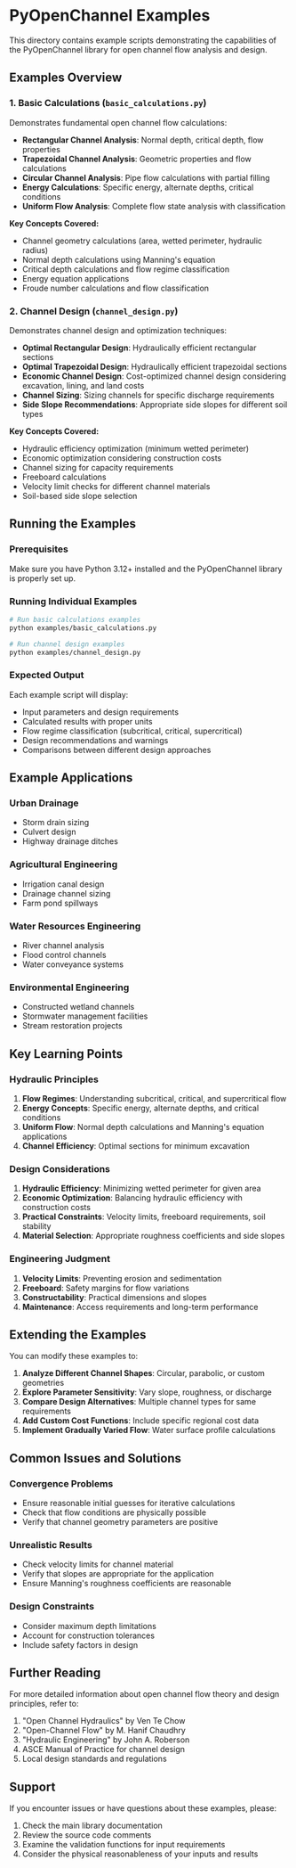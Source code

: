 # PyOpenChannel Examples

This directory contains example scripts demonstrating the capabilities of the PyOpenChannel library for open channel flow analysis and design.

## Examples Overview

### 1. Basic Calculations (`basic_calculations.py`)

Demonstrates fundamental open channel flow calculations:

- **Rectangular Channel Analysis**: Normal depth, critical depth, flow properties
- **Trapezoidal Channel Analysis**: Geometric properties and flow calculations
- **Circular Channel Analysis**: Pipe flow calculations with partial filling
- **Energy Calculations**: Specific energy, alternate depths, critical conditions
- **Uniform Flow Analysis**: Complete flow state analysis with classification

**Key Concepts Covered:**
- Channel geometry calculations (area, wetted perimeter, hydraulic radius)
- Normal depth calculations using Manning's equation
- Critical depth calculations and flow regime classification
- Energy equation applications
- Froude number calculations and flow classification

### 2. Channel Design (`channel_design.py`)

Demonstrates channel design and optimization techniques:

- **Optimal Rectangular Design**: Hydraulically efficient rectangular sections
- **Optimal Trapezoidal Design**: Hydraulically efficient trapezoidal sections
- **Economic Channel Design**: Cost-optimized channel design considering excavation, lining, and land costs
- **Channel Sizing**: Sizing channels for specific discharge requirements
- **Side Slope Recommendations**: Appropriate side slopes for different soil types

**Key Concepts Covered:**
- Hydraulic efficiency optimization (minimum wetted perimeter)
- Economic optimization considering construction costs
- Channel sizing for capacity requirements
- Freeboard calculations
- Velocity limit checks for different channel materials
- Soil-based side slope selection

## Running the Examples

### Prerequisites

Make sure you have Python 3.12+ installed and the PyOpenChannel library is properly set up.

### Running Individual Examples

```bash
# Run basic calculations examples
python examples/basic_calculations.py

# Run channel design examples
python examples/channel_design.py
```

### Expected Output

Each example script will display:
- Input parameters and design requirements
- Calculated results with proper units
- Flow regime classification (subcritical, critical, supercritical)
- Design recommendations and warnings
- Comparisons between different design approaches

## Example Applications

### Urban Drainage
- Storm drain sizing
- Culvert design
- Highway drainage ditches

### Agricultural Engineering
- Irrigation canal design
- Drainage channel sizing
- Farm pond spillways

### Water Resources Engineering
- River channel analysis
- Flood control channels
- Water conveyance systems

### Environmental Engineering
- Constructed wetland channels
- Stormwater management facilities
- Stream restoration projects

## Key Learning Points

### Hydraulic Principles
1. **Flow Regimes**: Understanding subcritical, critical, and supercritical flow
2. **Energy Concepts**: Specific energy, alternate depths, and critical conditions
3. **Uniform Flow**: Normal depth calculations and Manning's equation applications
4. **Channel Efficiency**: Optimal sections for minimum excavation

### Design Considerations
1. **Hydraulic Efficiency**: Minimizing wetted perimeter for given area
2. **Economic Optimization**: Balancing hydraulic efficiency with construction costs
3. **Practical Constraints**: Velocity limits, freeboard requirements, soil stability
4. **Material Selection**: Appropriate roughness coefficients and side slopes

### Engineering Judgment
1. **Velocity Limits**: Preventing erosion and sedimentation
2. **Freeboard**: Safety margins for flow variations
3. **Constructability**: Practical dimensions and slopes
4. **Maintenance**: Access requirements and long-term performance

## Extending the Examples

You can modify these examples to:

1. **Analyze Different Channel Shapes**: Circular, parabolic, or custom geometries
2. **Explore Parameter Sensitivity**: Vary slope, roughness, or discharge
3. **Compare Design Alternatives**: Multiple channel types for same requirements
4. **Add Custom Cost Functions**: Include specific regional cost data
5. **Implement Gradually Varied Flow**: Water surface profile calculations

## Common Issues and Solutions

### Convergence Problems
- Ensure reasonable initial guesses for iterative calculations
- Check that flow conditions are physically possible
- Verify that channel geometry parameters are positive

### Unrealistic Results
- Check velocity limits for channel material
- Verify that slopes are appropriate for the application
- Ensure Manning's roughness coefficients are reasonable

### Design Constraints
- Consider maximum depth limitations
- Account for construction tolerances
- Include safety factors in design

## Further Reading

For more detailed information about open channel flow theory and design principles, refer to:

1. "Open Channel Hydraulics" by Ven Te Chow
2. "Open-Channel Flow" by M. Hanif Chaudhry  
3. "Hydraulic Engineering" by John A. Roberson
4. ASCE Manual of Practice for channel design
5. Local design standards and regulations

## Support

If you encounter issues or have questions about these examples, please:

1. Check the main library documentation
2. Review the source code comments
3. Examine the validation functions for input requirements
4. Consider the physical reasonableness of your inputs and results
